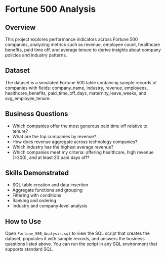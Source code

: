 # Fortune 500 Analysis  

## Overview  
This project explores performance indicators across Fortune 500 companies, analyzing metrics such as revenue, employee count, healthcare benefits, paid time off, and average tenure to derive insights about company policies and industry patterns.  

## Dataset  
The dataset is a simulated Fortune 500 table containing sample records of companies with fields: company_name, industry, revenue, employees, healthcare_benefits, paid_time_off_days, maternity_leave_weeks, and avg_employee_tenure.  

## Business Questions  
- Which companies offer the most generous paid time off relative to tenure?  
- What are the top companies by revenue?  
- How does revenue aggregate across technology companies?  
- Which industry has the highest average revenue?  
- Which companies meet my criteria: offering healthcare, high revenue (>200), and at least 20 paid days off?  

## Skills Demonstrated  
- SQL table creation and data insertion  
- Aggregate functions and grouping  
- Filtering with conditions  
- Ranking and ordering  
- Industry and company-level analysis  

## How to Use  
Open `Fortune_500_Analysis.sql` to view the SQL script that creates the dataset, populates it with sample records, and answers the business questions listed above. You can run the script in any SQL environment that supports standard SQL.
